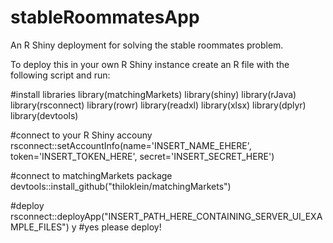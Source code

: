 # stableRoommatesApp
An R Shiny deployment for solving the stable roommates problem.

To deploy this in your own R Shiny instance create an R file with the following script and run:


#install libraries
library(matchingMarkets)
library(shiny)
library(rJava)
library(rsconnect)
library(rowr)
library(readxl)
library(xlsx)
library(dplyr) 
library(devtools) 

#connect to your R Shiny accouny
rsconnect::setAccountInfo(name='INSERT_NAME_EHERE',
                          token='INSERT_TOKEN_HERE',
                          secret='INSERT_SECRET_HERE')

#connect to matchingMarkets package
devtools::install_github("thiloklein/matchingMarkets")

#deploy
rsconnect::deployApp("INSERT_PATH_HERE_CONTAINING_SERVER_UI_EXAMPLE_FILES")
y #yes please deploy!

